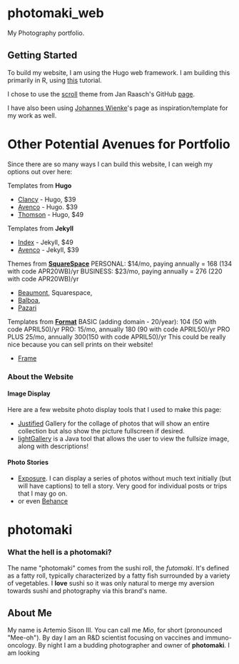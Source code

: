 # photomaki_web
My Photography portfolio.

## Getting Started 
To build my website, I am using the Hugo web framework. I am building this primarily in R, using [this](https://seanlee0622.medium.com/create-and-publish-a-website-with-r-and-hugo-2b7d1ff236f5) tutorial.

I chose to use the [scroll](https://themes.gohugo.io/themes/hugo-scroll/) theme from Jan Raasch's GitHub [page](https://github.com/janraasch/hugo-scroll). 

I have also been using [Johannes Wienke](http://miromannino.github.io/Justified-Gallery/)'s page as inspiration/template for my work as well.


# Other Potential Avenues for Portfolio
Since there are so many ways I can build this website, I can weigh my options out over here:

Templates from **Hugo**
- [Clancy](https://themeforest.net/item/clancy-elegant-portfolio-theme-for-hugo/34620404) - Hugo, $39
- [Avenco](https://themeforest.net/item/avenco-creative-portfolio-theme-for-hugo/36027180?s_rank=1) - Hugo. $39
- [Thomson](https://gethugothemes.com/products/thomson/) - Hugo, $49

Templates from **Jekyll**
- [Index](https://jekyllthemes.io/theme/index-portfolio-jekyll-theme) - Jekyll, $49
- [Avenco](https://themeforest.net/item/avenco-creative-portfolio-theme-for-hugo/36027180?s_rank=1) - Jekyll, $39

Themes from [**SquareSpace**](https://www.squarespace.com/templates/browse/topic/photography)
PERSONAL: $14/mo, paying annually = 168 (134 with code APR20WB)/yr
BUSINESS: $23/mo, paying annually = 276 (220 with code APR20WB)/yr
- [Beaumont](https://www.squarespace.com/templates/beaumont-demo), Squarespace, 
- [Balboa](https://www.squarespace.com/templates/balboa-demo),
- [Pazari](https://www.squarespace.com/templates/pazari-demo)

Templates from [**Format**](https://www.format.com/site/design/themes)
BASIC (adding domain - 20/year): 104 (50 with code APRIL50)/yr
PRO: 15/mo, annually 180 (90 with code APRIL50)/yr
PRO PLUS 25/mo, annually 300(150 with code APRIL50)/yr
This could be really nice because you can sell prints on their website!


- [Frame](https://www.format.com/site/design/themes/frame)


### About the Website

#### Image Display

Here are a few website photo display tools that I used to make this page:
- [Justified](http://miromannino.github.io/Justified-Gallery/) Gallery for the collage of photos that will show an entire collection but also show the picture fullscreen if desired.
- [lightGallery](https://www.lightgalleryjs.com) is a Java tool that allows the user to view the fullsize image, along with descriptions!

#### Photo Stories
- [Exposure](https://www.johanneswienke.de/posts/2020/05/a-new-portfolio/). I can display a series of photos without much text initially (but will have captions) to tell a story. Very good for individual posts or trips that I may go on.
- or even [Behance](https://www.johanneswienke.de/posts/2020/05/a-new-portfolio/)

# photomaki

### What the hell is a photomaki?
The name "photomaki" comes from the sushi roll, the *futomaki*. It's defined as a fatty roll, typically characterized by a fatty fish surrounded by a variety of vegetables. I **love** sushi so it was only natural to merge my aversion towards sushi and photography via this brand's name.


## About Me
My name is Artemio Sison III. You can call me *Mio*, for short (pronounced "Mee-oh"). By day I am an R&D scientist focusing on vaccines and immuno-oncology. By night I am a budding photographer and owner of **photomaki**. I am looking 
